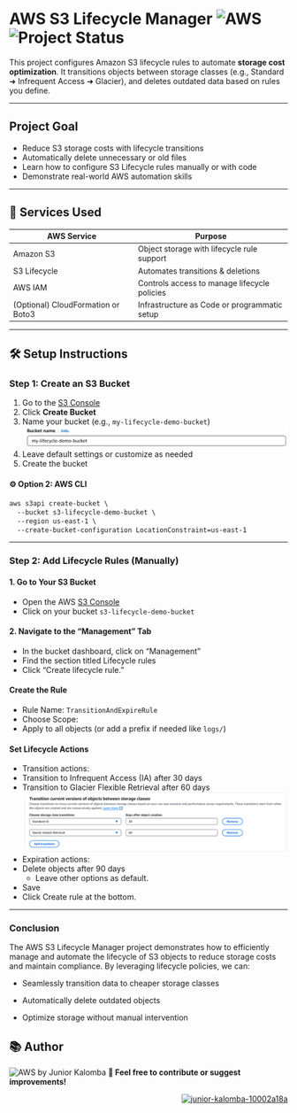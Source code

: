 # AWS S3 Lifecycle Manager ![AWS](https://img.shields.io/badge/Built%20with-AWS-orange?style=flat&logo=amazonaws)![Project Status](https://img.shields.io/badge/status-finished-green)

This project configures Amazon S3 lifecycle rules to automate **storage cost optimization**. It transitions objects between storage classes (e.g., Standard ➜ Infrequent Access ➜ Glacier), and deletes outdated data based on rules you define.

---

## Project Goal

-  Reduce S3 storage costs with lifecycle transitions
-  Automatically delete unnecessary or old files
-  Learn how to configure S3 Lifecycle rules manually or with code
-  Demonstrate real-world AWS automation skills

---

## 🧰 Services Used

| AWS Service     | Purpose                                           |
|-----------------|---------------------------------------------------|
| Amazon S3        | Object storage with lifecycle rule support        |
| S3 Lifecycle     | Automates transitions & deletions                 |
| AWS IAM          | Controls access to manage lifecycle policies      |
| (Optional) CloudFormation or Boto3 | Infrastructure as Code or programmatic setup |

---

## 🛠️ Setup Instructions

###  Step 1: Create an S3 Bucket

1. Go to the [S3 Console](https://s3.console.aws.amazon.com/s3/)
2. Click **Create Bucket**
3. Name your bucket (e.g., `my-lifecycle-demo-bucket`)
   ![image alt](https://github.com/Juniorklb/S3-Lifecycle-Manager/blob/f1d788445f90976cb798cfb5918a8cf7cc5e1073/images/Bucketname.PNG)
5. Leave default settings or customize as needed
6. Create the bucket

#### ⚙️ Option 2: AWS CLI
    aws s3api create-bucket \
      --bucket s3-lifecycle-demo-bucket \
      --region us-east-1 \
      --create-bucket-configuration LocationConstraint=us-east-1
---

###  Step 2: Add Lifecycle Rules (Manually)
#### 1. Go to Your S3 Bucket
-  Open the AWS [S3 Console](https://s3.console.aws.amazon.com/s3/)
-  Click on your bucket ``s3-lifecycle-demo-bucket``
#### 2. Navigate to the “Management” Tab
- In the bucket dashboard, click on “Management”
- Find the section titled Lifecycle rules
- Click “Create lifecycle rule.”
####  Create the Rule
- Rule Name: ``TransitionAndExpireRule``
- Choose Scope:
- Apply to all objects (or add a prefix if needed like ``logs/``)

#### Set Lifecycle Actions
-  Transition actions:
-  Transition to Infrequent Access (IA) after 30 days
-  Transition to Glacier Flexible Retrieval after 60 days
  ![image alt](https://github.com/Juniorklb/S3-Lifecycle-Manager/blob/385a79a4bbafafdd00ae0483b30f36bbfc84de69/images/transactioncurrent.PNG)
-  Expiration actions:
-  Delete objects after 90 days
     - Leave other options as default.
- Save
- Click Create rule at the bottom.
---

### Conclusion
The AWS S3 Lifecycle Manager project demonstrates how to efficiently manage and automate the lifecycle of S3 objects to reduce storage costs and maintain compliance. By leveraging lifecycle policies, we can:

- Seamlessly transition data to cheaper storage classes

- Automatically delete outdated objects

- Optimize storage without manual intervention


## 📚 Author
![AWS](https://img.shields.io/badge/Built%20with-AWS-orange?style=flat&logo=amazonaws) by Junior Kalomba
**🔗 Feel free to contribute or suggest improvements!** 
<p align="right">
  <a href="https://www.linkedin.com/in/junior-kalomba-10002a18a/" target="_blank">
    <img src="https://raw.githubusercontent.com/rahuldkjain/github-profile-readme-generator/master/src/images/icons/Social/linked-in-alt.svg" alt="junior-kalomba-10002a18a" height="30" width="40"/>  
